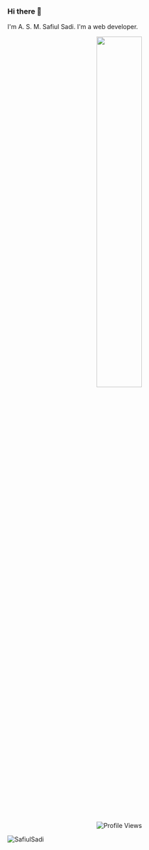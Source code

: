 ### Hi there 👋  
I'm A. S. M. Safiul Sadi. I'm a web developer.  

<p align="center">
<img src="https://github-readme-streak-stats.herokuapp.com?user=SafiulSadi&theme=tokyonight-duo&hide_border=false" width="45%"/>
</p>

<p align="center">
  <img src="https://komarev.com/ghpvc/?username=SafiulSadi&color=blue" alt="Profile Views" />
</p>

<p align="left"> <img src="https://komarev.com/ghpvc/?username=SafiulSadi&label=Profile%20views&color=0e75b6&style=flat" alt="SafiulSadi" /> </p>

<!--
This is a ✨ _special_ ✨ repository because its `README.md` (this file) appears on your GitHub profile.
![Profile Views](https://komarev.com/ghpvc/?username=your-username&color=blue)


Here are some ideas to get you started:

- 🔭 I’m currently working on ...
- 🌱 I’m currently learning ...
- 👯 I’m looking to collaborate on ...
- 🤔 I’m looking for help with ...
- 💬 Ask me about ...
- 📫 How to reach me: ...
- 😄 Pronouns: ...
- ⚡ Fun fact: ...
-->
